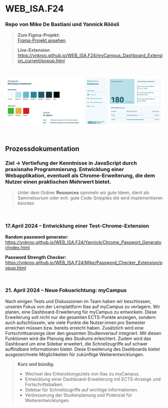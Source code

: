 # WEB_ISA.F24

### Repo von Mike De Bastiani und Yannick Röösli

> **Zum Figma-Projekt:**<br>[Figma-Projekt ansehen](https://www.figma.com/file/scRsCeKv708nT8tqpZDO9J/MyCampus-Dashboard?type=design&node-id=0%3A1&mode=design&t=yH6cjKAi0RoSrQ26-1)

> **Live-Extension**<br> https://ynkroo.github.io/WEB_ISA.F24/myCampus_Dashboard_Extension_current/popup.html

<br>

![Styleguide](myCampus_Dashboard_Extension_current/assets/Styleguide.png)

<br>

## Prozessdokumentation

### Ziel -> Vertiefung der Kenntnisse in JavaScript durch praxisnahe Programmierung. Entwicklung einer Webapplikation, eventuell als Chrome-Erweiterung, die dem Nutzer einen praktischen Mehrwert bietet.

> Unter dem Ordner **Resources** sammeln wir gute Ideen, dient als Sammelsurium oder evtl. gute Code-Snipptes die wird implementieren könnten

<br>

### 17.April 2024 – Entwicklung einer Test-Chrome-Extension

**Random password generator:**<br>
https://ynkroo.github.io/WEB_ISA.F24/Yannick/Chrome_Passwort_Generator/index.html

**Password Strength Checker:**<br>
https://ynkroo.github.io/WEB_ISA.F24/Mike/Password_Checker_Extension/popup.html

<br>

### 21. April 2024 – Neue Fokusrichtung: myCampus

Nach einigen Tests und Diskussionen im Team haben wir beschlossen, unseren Fokus von der Lernplattform Ilias auf myCampus zu verlagern. Wir planen, eine Dashboard-Erweiterung für myCampus zu entwickeln. Diese Erweiterung soll nicht nur die gesamten ECTS-Punkte anzeigen, sondern auch aufschlüsseln, wie viele Punkte die Nutzer:innen pro Semester erreichen müssen bzw. bereits erreicht haben. Zusätzlich wird eine Fortschrittsanzeige über den gesamten Studienverlauf integriert. Mit diesen Funktionen wird die Planung des Studiums erleichtert. Zudem wird das Dashboard um eine Sidebar erweitert, die Schnellzugriffe auf schwer auffindbare Informationen bietet. Diese Erweiterung des Dashboards bietet ausgezeichnete Möglichkeiten für zukünftige Weiterentwicklungen.

> **Kurz und bündig:**
>
> - Wechsel des Entwicklungsziels von Ilias zu myCampus.
> - Entwicklung einer Dashboard-Erweiterung mit ECTS-Anzeige und Fortschrittsbalken.
> - Sidebar für Schnellzugriffe auf wichtige Informationen.
> - Verbesserung der Studienplanung und Potenzial für Weiterentwicklungen.
